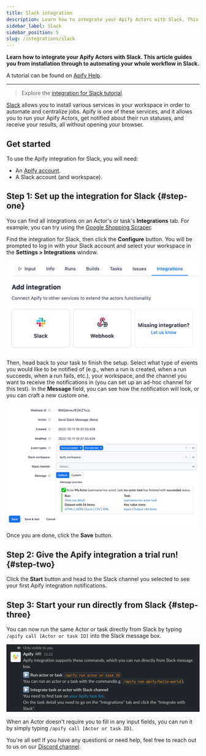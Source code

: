 ```yaml
---
title: Slack integration
description: Learn how to integrate your Apify Actors with Slack. This article guides you from installation through to automating your whole workflow in Slack.
sidebar_label: Slack
sidebar_position: 5
slug: /integrations/slack
---
```


**Learn how to integrate your Apify Actors with Slack. This article guides you from installation through to automating your whole workflow in Slack.**

A tutorial can be found on [Apify Help](https://help.apify.com/en/articles/6454058-apify-integration-for-slack).

---

> Explore the [integration for Slack tutorial](https://help.apify.com/en/articles/6454058-apify-integration-for-slack).


[Slack](https://slack.com/) allows you to install various services in your workspace in order to automate and centralize jobs. Apify is one of these services, and it allows you to run your Apify Actors, get notified about their run statuses, and receive your results, all without opening your browser.

## Get started

To use the Apify integration for Slack, you will need:

- An [Apify account](https://console.apify.com/).
- A Slack account (and workspace).

## Step 1: Set up the integration for Slack {#step-one}

You can find all integrations on an Actor's or task's **Integrations** tab. For example, you can try using the [Google Shopping Scraper](https://console.apify.com/actors/aLTexEuCetoJNL9bL).

Find the integration for Slack, then click the **Configure** button. You will be prompted to log in with your Slack account and select your workspace in the **Settings > Integrations** window.

![Integrations tab](../images/integrations-tab.png)

Then, head back to your task to finish the setup. Select what type of events you would like to be notified of (e.g., when a run is created, when a run succeeds, when a run fails, etc.), your workspace, and the channel you want to receive the notifications in (you can set up an ad-hoc channel for this test). In the **Message** field, you can see how the notification will look, or you can craft a new custom one.

![Integration setup](../images/slack-integration-setup.png)

Once you are done, click the **Save** button.

## Step 2: Give the Apify integration a trial run! {#step-two}

Click the **Start** button and head to the Slack channel you selected to see your first Apify integration notifications.

## Step 3: Start your run directly from Slack {#step-three}

You can now run the same Actor or task directly from Slack by typing `/apify call [Actor or task ID]` into the Slack message box.

![Use Apify from Slack](../images/slack-apify-message.png)

When an Actor doesn't require you to fill in any input fields, you can run it by simply typing `/apify call [Actor or task ID]`.

You're all set! If you have any questions or need help, feel free to reach out to us on our [Discord channel](https://discord.com/invite/jyEM2PRvMU).
